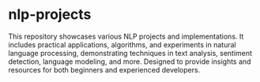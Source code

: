 # nlp-projects
This repository showcases various NLP projects and implementations. It includes practical applications, algorithms, and experiments in natural language processing, demonstrating techniques in text analysis, sentiment detection, language modeling, and more. Designed to provide insights and resources for both beginners and experienced developers.
